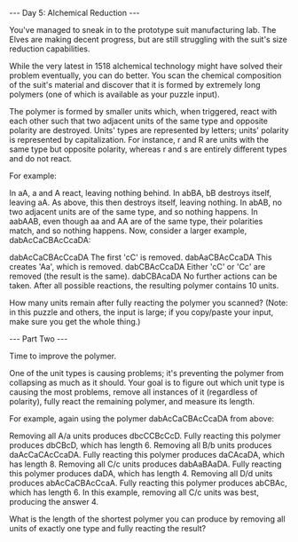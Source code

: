 --- Day 5: Alchemical Reduction ---

You've managed to sneak in to the prototype suit manufacturing lab. The Elves are making decent progress, but are still struggling with the suit's size reduction capabilities.

While the very latest in 1518 alchemical technology might have solved their problem eventually, you can do better. You scan the chemical composition of the suit's material and discover that it is formed by extremely long polymers (one of which is available as your puzzle input).

The polymer is formed by smaller units which, when triggered, react with each other such that two adjacent units of the same type and opposite polarity are destroyed. Units' types are represented by letters; units' polarity is represented by capitalization. For instance, r and R are units with the same type but opposite polarity, whereas r and s are entirely different types and do not react.

For example:

In aA, a and A react, leaving nothing behind.
In abBA, bB destroys itself, leaving aA. As above, this then destroys itself, leaving nothing.
In abAB, no two adjacent units are of the same type, and so nothing happens.
In aabAAB, even though aa and AA are of the same type, their polarities match, and so nothing happens.
Now, consider a larger example, dabAcCaCBAcCcaDA:

dabAcCaCBAcCcaDA  The first 'cC' is removed.
dabAaCBAcCcaDA    This creates 'Aa', which is removed.
dabCBAcCcaDA      Either 'cC' or 'Cc' are removed (the result is the same).
dabCBAcaDA        No further actions can be taken.
After all possible reactions, the resulting polymer contains 10 units.

How many units remain after fully reacting the polymer you scanned? (Note: in this puzzle and others, the input is large; if you copy/paste your input, make sure you get the whole thing.)

--- Part Two ---

Time to improve the polymer.

One of the unit types is causing problems; it's preventing the polymer from collapsing as much as it should. Your goal is to figure out which unit type is causing the most problems, remove all instances of it (regardless of polarity), fully react the remaining polymer, and measure its length.

For example, again using the polymer dabAcCaCBAcCcaDA from above:

Removing all A/a units produces dbcCCBcCcD. Fully reacting this polymer produces dbCBcD, which has length 6.
Removing all B/b units produces daAcCaCAcCcaDA. Fully reacting this polymer produces daCAcaDA, which has length 8.
Removing all C/c units produces dabAaBAaDA. Fully reacting this polymer produces daDA, which has length 4.
Removing all D/d units produces abAcCaCBAcCcaA. Fully reacting this polymer produces abCBAc, which has length 6.
In this example, removing all C/c units was best, producing the answer 4.

What is the length of the shortest polymer you can produce by removing all units of exactly one type and fully reacting the result?
